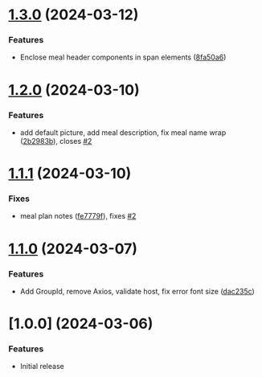 # [1.3.0](https://github.com/zanix/MMM-MealieMenu/compare/v1.2.0...v1.3.0) (2024-03-12)


### Features

* Enclose meal header components in span elements ([8fa50a6](https://github.com/zanix/MMM-MealieMenu/commit/8fa50a66979adb9300e7b9373dbf298b85639adb))

# [1.2.0](https://github.com/zanix/MMM-MealieMenu/compare/v1.1.1...v1.2.0) (2024-03-10)

### Features

- add default picture, add meal description, fix meal name wrap ([2b2983b](https://github.com/zanix/MMM-MealieMenu/commit/2b2983b38b653f6dd35de8990e9ddf4f4d5d0c76)), closes [#2](https://github.com/zanix/MMM-MealieMenu/issues/2)

# [1.1.1](https://github.com/zanix/MMM-MealieMenu/compare/v1.1.0...v1.1.1) (2024-03-10)

### Fixes

- meal plan notes ([fe7779f](https://github.com/zanix/MMM-MealieMenu/commit/fe7779f1f7ff2e3d6deebec502afde2b2c4d0892)), fixes [#2](https://github.com/zanix/MMM-MealieMenu/issues/2)

# [1.1.0](https://github.com/zanix/MMM-MealieMenu/compare/v1.0.0...v1.1.0) (2024-03-07)

### Features

- Add GroupId, remove Axios, validate host, fix error font size ([dac235c](https://github.com/zanix/MMM-MealieMenu/commit/dac235c0d7ae6dd54d6f9dc456b06f2db55fd2f6))

# [1.0.0] (2024-03-06)

### Features

- Initial release

<!-- markdownlint-disable-file -->
